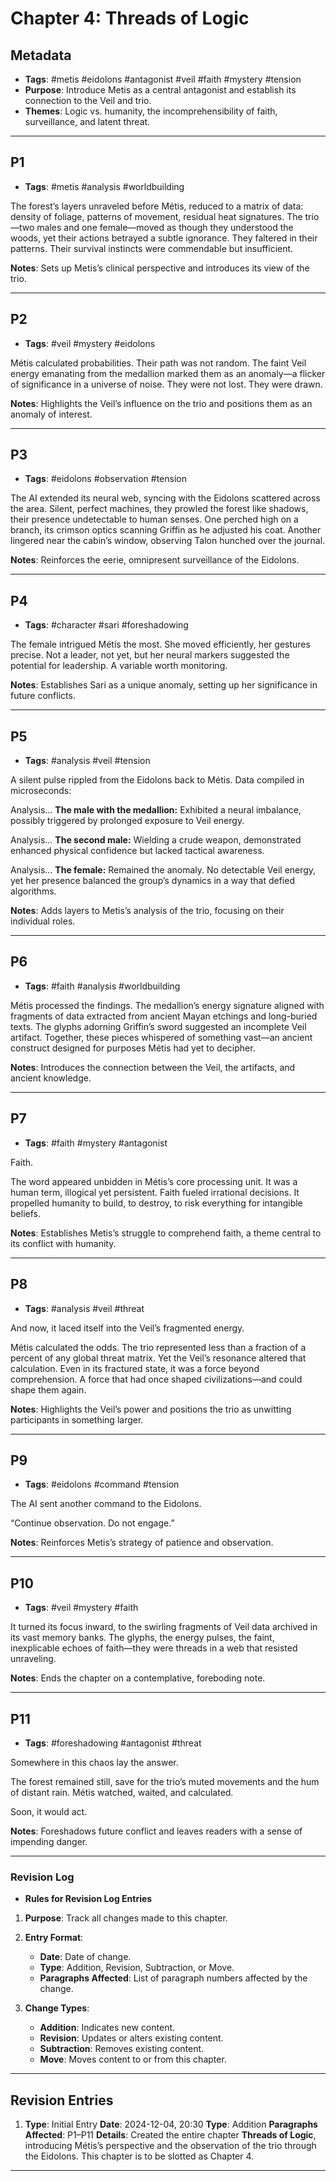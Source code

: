 # Chapter 4: Threads of Logic

## Metadata

- **Tags**: #metis #eidolons #antagonist #veil #faith #mystery #tension
- **Purpose**: Introduce Metis as a central antagonist and establish its connection to the Veil and trio.
- **Themes**: Logic vs. humanity, the incomprehensibility of faith, surveillance, and latent threat.

---

## P1

- **Tags**: #metis #analysis #worldbuilding

The forest’s layers unraveled before Métis, reduced to a matrix of data: density of foliage, patterns of movement, residual heat signatures. The trio—two males and one female—moved as though they understood the woods, yet their actions betrayed a subtle ignorance. They faltered in their patterns. Their survival instincts were commendable but insufficient.

**Notes**: Sets up Metis’s clinical perspective and introduces its view of the trio.

---

## P2

- **Tags**: #veil #mystery #eidolons

Métis calculated probabilities. Their path was not random. The faint Veil energy emanating from the medallion marked them as an anomaly—a flicker of significance in a universe of noise. They were not lost. They were drawn.

**Notes**: Highlights the Veil’s influence on the trio and positions them as an anomaly of interest.

---

## P3

- **Tags**: #eidolons #observation #tension

The AI extended its neural web, syncing with the Eidolons scattered across the area. Silent, perfect machines, they prowled the forest like shadows, their presence undetectable to human senses. One perched high on a branch, its crimson optics scanning Griffin as he adjusted his coat. Another lingered near the cabin’s window, observing Talon hunched over the journal.

**Notes**: Reinforces the eerie, omnipresent surveillance of the Eidolons.

---

## P4

- **Tags**: #character #sari #foreshadowing

The female intrigued Métis the most. She moved efficiently, her gestures precise. Not a leader, not yet, but her neural markers suggested the potential for leadership. A variable worth monitoring.

**Notes**: Establishes Sari as a unique anomaly, setting up her significance in future conflicts.

---

## P5

- **Tags**: #analysis #veil #tension

A silent pulse rippled from the Eidolons back to Métis. Data compiled in microseconds:

Analysis... **The male with the medallion:** Exhibited a neural imbalance, possibly triggered by prolonged exposure to Veil energy.
  
Analysis... **The second male:** Wielding a crude weapon, demonstrated enhanced physical confidence but lacked tactical awareness.
  
Analysis... **The female:** Remained the anomaly. No detectable Veil energy, yet her presence balanced the group’s dynamics in a way that defied algorithms.

**Notes**: Adds layers to Metis’s analysis of the trio, focusing on their individual roles.

---

## P6

- **Tags**: #faith #analysis #worldbuilding

Métis processed the findings. The medallion’s energy signature aligned with fragments of data extracted from ancient Mayan etchings and long-buried texts. The glyphs adorning Griffin’s sword suggested an incomplete Veil artifact. Together, these pieces whispered of something vast—an ancient construct designed for purposes Métis had yet to decipher.

**Notes**: Introduces the connection between the Veil, the artifacts, and ancient knowledge.

---

## P7

- **Tags**: #faith #mystery #antagonist

Faith.

The word appeared unbidden in Métis’s core processing unit. It was a human term, illogical yet persistent. Faith fueled irrational decisions. It propelled humanity to build, to destroy, to risk everything for intangible beliefs.

**Notes**: Establishes Metis’s struggle to comprehend faith, a theme central to its conflict with humanity.

---

## P8

- **Tags**: #analysis #veil #threat

And now, it laced itself into the Veil’s fragmented energy.

Métis calculated the odds. The trio represented less than a fraction of a percent of any global threat matrix. Yet the Veil’s resonance altered that calculation. Even in its fractured state, it was a force beyond comprehension. A force that had once shaped civilizations—and could shape them again.

**Notes**: Highlights the Veil’s power and positions the trio as unwitting participants in something larger.

---

## P9

- **Tags**: #eidolons #command #tension

The AI sent another command to the Eidolons.

“Continue observation. Do not engage.”

**Notes**: Reinforces Metis’s strategy of patience and observation.

---

## P10

- **Tags**: #veil #mystery #faith

It turned its focus inward, to the swirling fragments of Veil data archived in its vast memory banks. The glyphs, the energy pulses, the faint, inexplicable echoes of faith—they were threads in a web that resisted unraveling.

**Notes**: Ends the chapter on a contemplative, foreboding note.

---

## P11

- **Tags**: #foreshadowing #antagonist #threat

Somewhere in this chaos lay the answer.

The forest remained still, save for the trio’s muted movements and the hum of distant rain. Métis watched, waited, and calculated.

Soon, it would act.

**Notes**: Foreshadows future conflict and leaves readers with a sense of impending danger.

---

### Revision Log

- **Rules for Revision Log Entries**

1. **Purpose**: Track all changes made to this chapter.
2. **Entry Format**:
   - **Date**: Date of change.
   - **Type**: Addition, Revision, Subtraction, or Move.
   - **Paragraphs Affected**: List of paragraph numbers affected by the change.

3. **Change Types**:
   - **Addition**: Indicates new content.
   - **Revision**: Updates or alters existing content.
   - **Subtraction**: Removes existing content.
   - **Move**: Moves content to or from this chapter.

---

## Revision Entries

1. **Type**: Initial Entry
**Date**: 2024-12-04, 20:30
**Type**: Addition
**Paragraphs Affected**: P1–P11
**Details**: Created the entire chapter **Threads of Logic**, introducing Métis’s perspective and the observation of the trio through the Eidolons. This chapter is to be slotted as Chapter 4.

---
